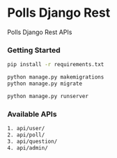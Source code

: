 # Polls Django Rest

Polls Django Rest APIs

### Getting Started

```bash
pip install -r requirements.txt
```

```bash
python manage.py makemigrations
python manage.py migrate
```

```bash
python manage.py runserver
```

### Available APIs

```bash
1. api/user/
2. api/poll/
3. api/question/
4. api/admin/
```